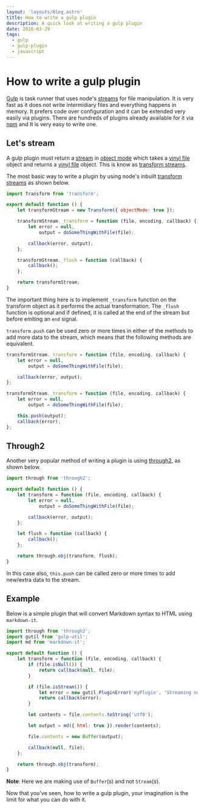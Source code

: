 ```yaml
---
layout: 'layouts/Blog.astro'
title: How to write a gulp plugin
description: A quick look at writing a gulp plugin
date: 2016-03-29
tags:
  - gulp
  - gulp-plugin
  - javascript
---
```


# How to write a gulp plugin

[Gulp](http://gulpjs.com/) is task runner that uses node's [streams](https://nodejs.org/api/stream.html) for file manipulation. It is very fast as it does not write intermidiary files and everything happens in memory. It prefers code over configuration and it can be extended very easily via plugins. There are hundreds of plugins already available for it via [npm](https://www.npmjs.com/browse/keyword/gulpplugin) and It is very easy to write one.

## Let's stream

A gulp plugin must return a [stream](https://nodejs.org/api/stream.html) in [object mode](https://nodejs.org/api/stream.html#stream_object_mode) which takes a [vinyl file](http://github.com/wearefractal/vinyl) object and returns a [vinyl file](http://github.com/wearefractal/vinyl) object. This is know as [transform streams](https://nodejs.org/api/stream.html#stream_class_stream_transform_1).

The most basic way to write a plugin by using node's inbuilt [transform streams](https://nodejs.org/api/stream.html#stream_class_stream_transform_1) as shown below.

```js
import Transform from 'transform';

export default function () {
	let transformStream = new Transform({ objectMode: true });

	transformStream._transform = function (file, encoding, callback) {
		let error = null,
			output = doSomeThingWithFile(file);

		callback(error, output);
	};

	transformStream._flush = function (callback) {
		callback();
	};

	return transformStream;
}
```

The important thing here is to implement `_transform` function on the transform object as it performs the actual transformation. The `_flush` function is optional and if defined, it is called at the end of the stream but before emiting an `end` signal.

`transform.push` can be used zero or more times in either of the methods to add more data to the stream, which means that the following methods are equivalent.

```javascript
transformStream._transform = function (file, encoding, callback) {
	let error = null,
		output = doSomeThingWithFile(file);

	callback(error, output);
};

transformStream._transform = function (file, encoding, callback) {
	let error = null,
		output = doSomeThingWithFile(file);

	this.push(output);
	callback(error);
};
```

## Through2

Another very popular method of writing a plugin is using [through2](https://www.npmjs.com/package/through2), as shown below.

```js
import through from 'through2';

export default function () {
	let transform = function (file, encoding, callback) {
		let error = null,
			output = doSomeThingWithFile(file);

		callback(error, output);
	};

	let flush = function (callback) {
		callback();
	};

	return through.obj(transform, flush);
}
```

In this case also, `this.push` can be called zero or more times to add new/extra data to the stream.

## Example

Below is a simple plugin that will convert Markdown syntax to HTML using `markdown-it`.

```javascript
import through from 'through2';
import gutil from 'gulp-util';
import md from 'markdown-it';

export default function () {
	let transform = function (file, encoding, callback) {
		if (file.isNull()) {
			return callback(null, file);
		}

		if (file.isStream()) {
			let error = new gutil.PluginError('myPlugin', 'Streaming not supported');
			return callback(error);
		}

		let contents = file.contents.toString('utf8');

		let output = md({ html: true }).render(contents);

		file.contents = new Buffer(output);

		callback(null, file);
	};

	return through.obj(transform);
}
```

**Note**: Here we are making use of `Buffer`(s) and not `Stream`(s).

Now that you've seen, how to write a gulp plugin, your imagination is the limit for what you can do with it.

